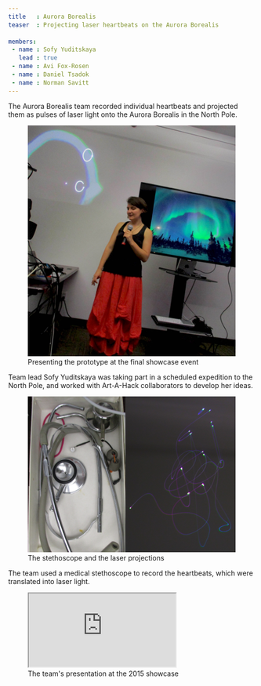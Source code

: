 ```yaml
---
title   : Aurora Borealis
teaser  : Projecting laser heartbeats on the Aurora Borealis

members:
 - name : Sofy Yuditskaya
   lead : true
 - name : Avi Fox-Rosen
 - name : Daniel Tsadok
 - name : Norman Savitt
---
```

The Aurora Borealis team recorded individual heartbeats and projected them as pulses of laser light onto the Aurora Borealis in the North Pole.

<figure>
	<img src="/images/projects/2015/aurora-borealis/presentation.jpg" alt="Presenting the prototype at the showcase event" />
	<figcaption>Presenting the prototype at the final showcase event</figcaption>
</figure>

Team lead Sofy Yuditskaya was taking part in a scheduled expedition to the North Pole, and worked with Art-A-Hack collaborators to develop her ideas.

<figure>
	<img src="/images/projects/2015/aurora-borealis/stethescope-laser.jpg" alt="" />
	<figcaption>The stethoscope and the laser projections</figcaption>
</figure>

The team used a medical stethoscope to record the heartbeats, which were translated into laser light.

<figure class="video ratio-55 with-caption">
	<iframe src="https://www.youtube.com/embed/nXpURBJj-LQ" allowfullscreen></iframe>
	<figcaption>The team's presentation at the 2015 showcase</figcaption>
</figure>